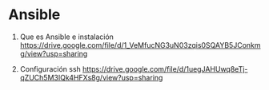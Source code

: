 # Ansible

1. Que es Ansible e instalación
https://drive.google.com/file/d/1_VeMfucNG3uN03zqis0SQAYB5JConkmg/view?usp=sharing

2. Configuración ssh
https://drive.google.com/file/d/1uegJAHUwq8eTj-qZUCh5M3IQk4HFXs8g/view?usp=sharing